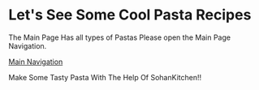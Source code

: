 # Let's See Some Cool Pasta Recipes

The Main Page Has all types of Pastas
Please open the Main Page Navigation.

[Main Navigation](MainPage.md)

Make Some Tasty Pasta With The Help Of SohanKitchen!!
